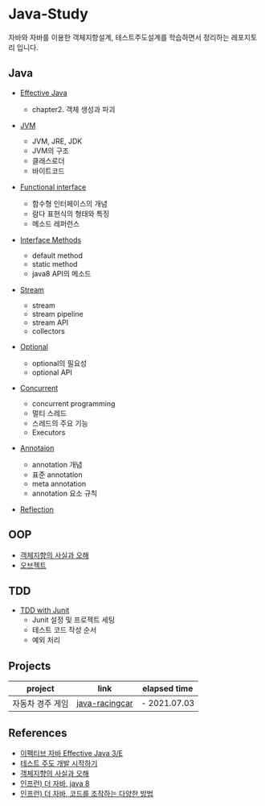 # Java-Study
자바와 자바를 이용한 객체지향설계, 테스트주도설계를 학습하면서 정리하는 레포지토리 입니다.
## Java
- [Effective Java](https://github.com/Hyun-juhee/Effective-Java)
  - chapter2. 객체 생성과 파괴
- [JVM](https://github.com/Hyun-juhee/Java-Study/tree/main/java8/src/jvm)
  - JVM, JRE, JDK
  - JVM의 구조
  - 클래스로더
  - 바이트코드
- [Functional interface](https://github.com/Hyun-juhee/Java-Study/tree/main/java8/src/functionalInterface)
  - 함수형 인터페이스의 개념
  - 람다 표현식의 형태와 특징
  - 메소드 레퍼런스
- [Interface Methods](https://github.com/Hyun-juhee/Java-Study/tree/main/java8/src/interfaceMethod)
  - default method
  - static method
  - java8 API의 메소드
- [Stream](https://github.com/Hyun-juhee/Java-Study/tree/main/java8/src/stream)
  - stream
  - stream pipeline
  - stream API
  - collectors
- [Optional](https://github.com/Hyun-juhee/Java-Study/tree/main/java8/src/optional)
  - optional의 필요성
  - optional API
- [Concurrent](https://github.com/Hyun-juhee/Java-Study/tree/main/java8/src/concurrent)
  - concurrent programming
  - 멀티 스레드
  - 스레드의 주요 기능 
  - Executors
- [Annotaion](https://github.com/Hyun-juhee/Java-Study/tree/main/java8/src/annotation)
  - annotation 개념
  - 표준 annotation
  - meta annotation
  - annotation 요소 규칙
  
- [Reflection](https://github.com/Hyun-juhee/Java-Study/tree/main/java8/src/reflection)

## OOP
- [객체지향의 사실과 오해](https://github.com/Hyun-juhee/Java-Study/blob/main/OOP/TheEssenceOfObjectOrientation.md)
- [오브젝트](https://github.com/Hyun-juhee/Java-Study/blob/main/OOP/Object.md)
## TDD
- [TDD with Junit](https://juhi.tistory.com/category/%EC%84%9C%EB%B2%84/TDD)
    - Junit 설정 및 프로젝트 세팅
    - 테스트 코드 작성 순서
    - 예외 처리
## Projects 
|project|link|elapsed time|
|------|---|----|
|자동차 경주 게임|[java-racingcar](https://github.com/Hyun-juhee/java-racingcar)|- 2021.07.03|
## References
- [이펙티브 자바 Effective Java 3/E](http://www.yes24.com/Product/Goods/65551284)
- [테스트 주도 개발 시작하기](http://www.yes24.com/Product/Goods/89145195?OzSrank=1)
- [객체지향의 사실과 오해](http://www.yes24.com/Product/Goods/18249021?OzSrank=1)
- [인프런) 더 자바, java 8](https://www.inflearn.com/course/the-java-java8)
- [인프런) 더 자바, 코드를 조작하는 다양한 방법](https://www.inflearn.com/course/the-java-application-test)
